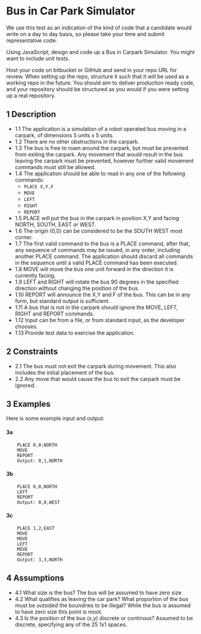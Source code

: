 # Bus in Car Park Simulator

We use this test as an indication of the kind of code that a candidate would write on a day to
day basis, so please take your time and submit representative code.

Using JavaScript, design and code up a Bus in Carpark Simulator. You might want to include
unit tests.

Host your code on bitbucket or GitHub and send in your repo URL for review. When setting
up the repo, structure it such that it will be used as a working repo in the future. You should
aim to deliver production ready code, and your repository should be structured as you would
if you were setting up a real repository.

## 1 Description

  - 1.1 The application is a simulation of a robot operated bus moving in a carpark, of dimensions 5 units x 5 units.
  - 1.2 There are no other obstructions in the carpark.
  - 1.3 The bus is free to roam around the carpark, but must be prevented from exiting the
carpark. Any movement that would result in the bus leaving the carpark must be
prevented, however further valid movement commands must still be allowed.
  - 1.4 The application should be able to read in any one of the following commands:
    - `PLACE X,Y,F`
    - `MOVE`
    - `LEFT`
    - `RIGHT`
    - `REPORT`
  - 1.5 PLACE will put the bus in the carpark in position X,Y and facing NORTH, SOUTH,
EAST or WEST.
  - 1.6 The origin (0,0) can be considered to be the SOUTH WEST most corner.
  - 1.7 The first valid command to the bus is a PLACE command, after that, any sequence of
commands may be issued, in any order, including another PLACE command. The
application should discard all commands in the sequence until a valid PLACE
command has been executed.
  - 1.8 MOVE will move the bus one unit forward in the direction it is currently facing.
  - 1.9 LEFT and RIGHT will rotate the bus 90 degrees in the specified direction without
changing the position of the bus.
  - 1.10 REPORT will announce the X,Y and F of the bus. This can be in any form, but
standard output is sufficient.
  - 1.11 A bus that is not in the carpark should ignore the MOVE, LEFT, RIGHT and REPORT
commands.
  - 1.12 Input can be from a file, or from standard input, as the developer chooses.
  - 1.13 Provide test data to exercise the application.

## 2 Constraints

  - 2.1 The bus must not exit the carpark during movement. This also includes the initial
placement of the bus.
  - 2.2 Any move that would cause the bus to exit the carpark must be ignored.

## 3 Examples

Here is some example input and output:

#### 3a
        PLACE 0,0,NORTH
        MOVE
        REPORT
        Output: 0,1,NORTH

#### 3b
        PLACE 0,0,NORTH
        LEFT
        REPORT
        Output: 0,0,WEST

#### 3c
        PLACE 1,2,EAST
        MOVE
        MOVE
        LEFT
        MOVE
        REPORT
        Output: 3,3,NORTH

## 4 Assumptions

  - 4.1 What size is the bus? The bus will be assumed to have zero size
  - 4.2 What qualifies as leaving the car park? What proportion of the
        bus must be outsided the boundries to be illegal? While the bus
        is assumed to have zero size this point is moot.
  - 4.3 Is the position of the bus (x,y) discrete or continous?
        Assumed to be discrete, specifying any of the 25 1x1 spaces.
